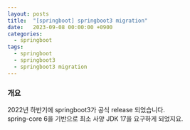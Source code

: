 ```yaml
---
layout: posts 
title:  "[springboot] springboot3 migration"
date:   2023-09-08 00:00:00 +0900 
categories: 
  - springboot
tags:
  - springboot
  - springboot3
  - springboot3 migration
---
```

### 개요
2022년 하반기에 springboot3가 공식 release 되었습니다.  
spring-core 6을 기반으로 최소 사양 JDK 17을 요구하게 되었지요.
